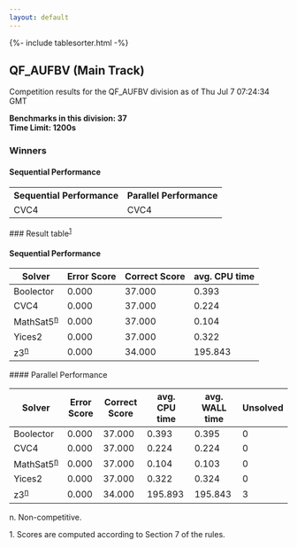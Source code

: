 ```yaml
---
layout: default
---
```

{%- include tablesorter.html -%}

##  QF_AUFBV (Main Track)

Competition results for the QF_AUFBV division as of Thu Jul 7 07:24:34 GMT

**Benchmarks in this division: 37**
<br/>
**Time Limit: 1200s**


### Winners
#### Sequential Performance
<table>
<tr>
<th class="center">Sequential Performance</th>
<th class="center">Parallel Performance</th>
</tr>
<tr class="center">
<td>CVC4</td>
<td>CVC4</td>
</tr>
</table>
### Result table<sup><a href="#fn1">1</a></sup>
 




#### Sequential Performance
<table id="sequential" class="result sorted">
<thead>
<tr>
<th class="center">Solver</th>
<th class="center">Error Score</th>
<th class="center">Correct Score</th>
<th class="center">avg. CPU time </th>
</tr>
</thead>
<tr>
<td>Boolector</td>
<td class="right">0.000</td>
<td class="right">37.000</td>
<td class="right">0.393</td>
</tr>
<tr>
<td>CVC4</td>
<td class="right">0.000</td>
<td class="right">37.000</td>
<td class="right">0.224</td>
</tr>
<tr>
<td>MathSat5<SUP><a href="#fn">n</a></SUP>
</td>
<td class="right">0.000</td>
<td class="right">37.000</td>
<td class="right">0.104</td>
</tr>
<tr>
<td>Yices2</td>
<td class="right">0.000</td>
<td class="right">37.000</td>
<td class="right">0.322</td>
</tr>
<tr>
<td>z3<SUP><a href="#fn">n</a></SUP>
</td>
<td class="right">0.000</td>
<td class="right">34.000</td>
<td class="right">195.843</td>
</tr>

</table>
#### Parallel Performance
<table id="parallel" class="result sorted">
<thead>
<tr>
<th class="center">Solver</th><th class="center">Error Score</th>
<th class="center">Correct Score</th>
<th class="center">avg. CPU time </th>
<th class="center">avg. WALL time </th>

<th class="center">Unsolved</th>
</tr>
</thead>
<tr>
<td>Boolector</td>
<td class="right">0.000</td>
<td class="right">37.000</td>
<td class="right">0.393</td>
<td class="right">0.395</td>
<td class="right">0</td>
</tr>
<tr>
<td>CVC4</td>
<td class="right">0.000</td>
<td class="right">37.000</td>
<td class="right">0.224</td>
<td class="right">0.224</td>
<td class="right">0</td>
</tr>
<tr>
<td>MathSat5<SUP><a href="#fn">n</a></SUP>
</td>
<td class="right">0.000</td>
<td class="right">37.000</td>
<td class="right">0.104</td>
<td class="right">0.103</td>
<td class="right">0</td>
</tr>
<tr>
<td>Yices2</td>
<td class="right">0.000</td>
<td class="right">37.000</td>
<td class="right">0.322</td>
<td class="right">0.324</td>
<td class="right">0</td>
</tr>
<tr>
<td>z3<SUP><a href="#fn">n</a></SUP>
</td>
<td class="right">0.000</td>
<td class="right">34.000</td>
<td class="right">195.893</td>
<td class="right">195.843</td>
<td class="right">3</td>
</tr>
</table>
<span id="fn"> n. Non-competitive.</span>

<span id="fn1"> 1. Scores are computed according to Section 7 of the rules.</span>



